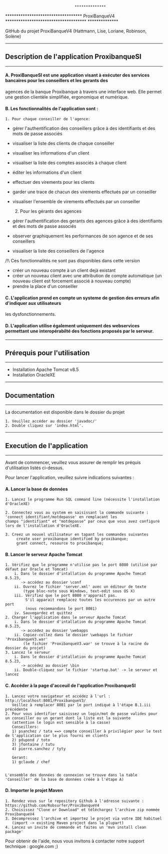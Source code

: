 								   **************
*********************************** ProxiBanqueV4 *************************************
								   **************
								   
GitHub du projet ProxiBanqueV4 (Hattmann, Lise, Loriane, Robinson, Solène)

------------------------------------------------------------------------------------------------------------------------------------
## Description de l'application ProxibanqueSI
------------------------------------------------------------------------------------------------------------------------------------
#### A. ProxiBanqueSI est une application visant à exécuter des services bancaires pour les conseillers et les gerants des 
agences de la banque Proxibanque à travers une interface web.
Elle permet une gestion clientèle simplifiée, ergonomique et numérique.

#### B. Les fonctionnalités de l'application sont :

	1. Pour chaque conseiller de l'agence:
* gérer l'authentification des conseillers grâce à des identifiants et des mots de passe associés
* visualiser la liste des clients de chaque conseiller
* visualiser les informations d'un client
* visualiser la liste des comptes associés à chaque client
* éditer les informations d'un client
* effectuer des virements pour les clients
* garder une trace de chacun des virements effectués par un conseiller
* visualiser l'ensemble de virements effectués par un conseiller

	2. Pour les gérants des agences
* gérer l'authentification des gerants des agences grâce à des identifiants et des mots de passe associés
* observer graphiquement les performances de son agence et de ses conseillers
* visualiser la liste des conseillers de l'agence

/!\ Ces fonctionnalités ne sont pas disponibles dans cette version
* créer un nouveau compte à un client dejà existant
* créer un nouveau client avec une attribution de compte automatique (un nouveau client est forcement associé à nouveau compte)
* prendre la place d'un conseiller

#### C. L'application prend en compte un systeme de gestion des erreurs afin d'indiquer aux utilisateurs
les dysfonctionnements.

#### D. L'application utilise également uniquement des webservices permettant une interopérabilté des fonctions proposés par le serveur.

------------------------------------------------------------------------------------------------------------------------------------
## Prérequis pour l'utilisation
------------------------------------------------------------------------------------------------------------------------------------
* Installation Apache Tomcat v8.5
* Installation OracleXE

------------------------------------------------------------------------------------------------------------------------------------
## Documentation 
------------------------------------------------------------------------------------------------------------------------------------
La documentation est disponible dans le dossier du projet

	1. Veuillez accéder au dossier 'javadoc/'
	2. Double cliquez sur 'index.html'.

------------------------------------------------------------------------------------------------------------------------------------
## Execution de l'application 
------------------------------------------------------------------------------------------------------------------------------------
Avant de commencer, veuillez vous assurer de remplir les préquis d'utilisation listés ci-dessus.

Pour lancer l'application, veuillez suivre indications suivantes :
#### A. Lancer la base de données
	1. Lancez le programme Run SQL command line (nécessite l'installation d'OracleXE)
	
	2. Connectez vous au system en saisissant la commande suivante : 'connect identifiant/motdepasse' en remplacant les 
	champs "identifiant" et "motdepasse" par ceux que vous avez configuré lors de l'installation d'OracleXE.
	
	3. Creez un nouvel utilisateur en tapant les commandes suivantes
		 create user proxibanque identified by proxibanque;
		 grant connect, resource to proxibanque;	 

#### B. Lancer le serveur Apache Tomcat
	1. Vérifiez que le programme n'utilise pas le port 8080 (utilisé par défaut par Oracle et Tomcat)
		i. Dans le dossier d'intallation du programme Apache Tomcat 8.5.23,
		   -> accédez au dossier \conf
		ii. Ouvrez le fichier 'server.xml' avec un éditeur de texte 
		    (type bloc-note sous Windows, text-edit sous OS X)
		iii. Vérifiez que le port 8080 n'apparait pas.
		     S'il apparait remplacez toutes les occurences par un autre port
		     (nous recommandons le port 8081)
		iv. Sauvegardez et quittez
	2. Charger l'application dans le serveur Apache Tomcat
		i. Dans le dossier d'intallation du programme Apache Tomcat 8.5.23,
		   -> accédez au dossier \webapps
		ii. Copiez-collez dans le dossier \webapps le fichier 'ProxibanqueV3.war'
	   	    (le fichier 'ProxibanqueV3.war' se trouve à la racine du dossier du projet)
	3. Lancez le serveur
		i. Dans le dossier d'intallation du programme Apache Tomcat 8.5.23,
		   -> accédez au dossier \bin
		ii. Double-cliquez sur le fichier 'startup.bat' -> le serveur et lancez	 

#### C. Accéder à la page d'acceuil de l'application ProxibanqueSI
	1. Lancez votre navigateur et accédez à l'url : http://localhost:8081/ProxibanqueV3/
	   Veillez à remplacer 8081 par le port indiqué à l'étape B.1.iii précédente
	2. Pour vous identifier saisissez un login/mot de passe valides pour un conseiller ou un gerant dont la liste est la suivante 
	   (attention le login est sensible à la casse)
	   Conseillers:
	   1) psanchez / tata ==> compte conseiller à privilégier pour le test de l'application car le plus fourni en clients
	   2) pdupond / toto
	   3) jfontaine / tutu
	   4) pierre.sanchez / tyty
	   
	   Gerant:
	   1) gclaude / chef
		

	L'ensemble des données de connexion se trouve dans la table 'Conseiller' de la base de données créée à l'étape A)

#### D. Importer le projet Maven
	1. Rendez vous sur le repository Github à l'adresse suivante : https://github.com/Robsurfer/ProxiBanqueV4
	2. Choisissez "Clone or Download" et téléchargez l'archive zip nommée ProxibanqueV4
	3. Décompressez l'archive et importez le projet via votre IDE habituel 
	   (import -> existing Maven project dans la plupart)
	4. Lancez un invite de commande et faites un 'mvn install clean package'

Pour obtenir de l'aide, nous vous invitons à contacter notre support technique : google.com ;)

